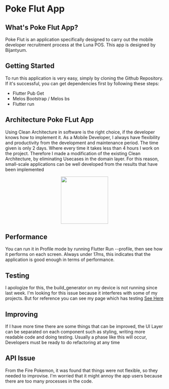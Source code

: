 # Poke Flut App

## What's Poke Flut App?

Poke Flut is an application specifically designed to carry out the mobile developer recruitment process at the Luna POS. This app is designed by Bijantyum.

## Getting Started

To run this application is very easy, simply by cloning the Github Repository. If it's successful, you can get dependencies first by following these steps:
- Flutter Pub Get
- Melos Bootstrap / Melos bs
- Flutter run

## Architecture Poke FLut App

Using Clean Architecture in software is the right choice, if the developer knows how to implement it. As a Mobile Developer, I always have flexibility and productivity from the development and maintenance period. The time given is only 2 days. Where every time it takes less than 4 hours I work on the project. Therefore I made a modification of the existing Clean Architecture, by eliminating Usecases in the domain layer. For this reason, small-scale applications can be well developed from the results that have been implemented

<p align="center">
    <img width="150px" src=https://miro.medium.com/v2/resize:fit:1246/format:webp/1*3agykmdxjZsQKpll2BW5-g.jpeg>
</p>

## Performance

You can run it in Profile mode by running Flutter Run --profile, then see how it performs on each screen. Always under 17ms, this indicates that the application is good enough in terms of performance.

## Testing

I apologize for this, the build_generator on my device is not running since last week. I'm looking for this issue because it interferes with some of my projects. But for reference you can see my page which has testing [See Here](https://github.com/Bintaaaa/ditonton/tree/submission-2)

## Improving

If I have more time there are some things that can be improved, the UI Layer can be separated on each component such as styling, writing more readable code and doing testing. Usually a phase like this will occur, Developers must be ready to do refactoring at any time


## API Issue

From the Fire Pokemon, it was found that things were not flexible, so they needed to improvise. I'm worried that it might annoy the app users because there are too many processes in the code.


